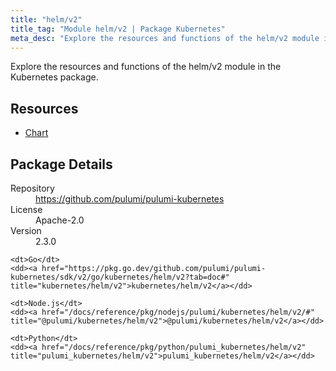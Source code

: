 ```yaml
---
title: "helm/v2"
title_tag: "Module helm/v2 | Package Kubernetes"
meta_desc: "Explore the resources and functions of the helm/v2 module in the Kubernetes package."
---
```


<!-- WARNING: this file was generated by Pulumi Docs Generator. -->
<!-- Do not edit by hand unless you're certain you know what you are doing! -->

Explore the resources and functions of the helm/v2 module in the Kubernetes package.

<h2 id="resources">Resources</h2>
<ul class="api">
    <li><a href="chart" title="Chart"><span class="symbol resource"></span>Chart</a></li>
</ul>

<h2 id="package-details">Package Details</h2>
<dl class="package-details">
	<dt>Repository</dt>
	<dd><a href="https://github.com/pulumi/pulumi-kubernetes">https://github.com/pulumi/pulumi-kubernetes</a></dd>
	<dt>License</dt>
	<dd>Apache-2.0</dd>
	<dt>Version</dt>
	<dd>2.3.0</dd>
</dl>



<dl class="tabular">

    <dt>Go</dt>
    <dd><a href="https://pkg.go.dev/github.com/pulumi/pulumi-kubernetes/sdk/v2/go/kubernetes/helm/v2?tab=doc#" title="kubernetes/helm/v2">kubernetes/helm/v2</a></dd>

    <dt>Node.js</dt>
    <dd><a href="/docs/reference/pkg/nodejs/pulumi/kubernetes/helm/v2/#" title="@pulumi/kubernetes/helm/v2">@pulumi/kubernetes/helm/v2</a></dd>

    <dt>Python</dt>
    <dd><a href="/docs/reference/pkg/python/pulumi_kubernetes/helm/v2" title="pulumi_kubernetes/helm/v2">pulumi_kubernetes/helm/v2</a></dd>

</dl>

